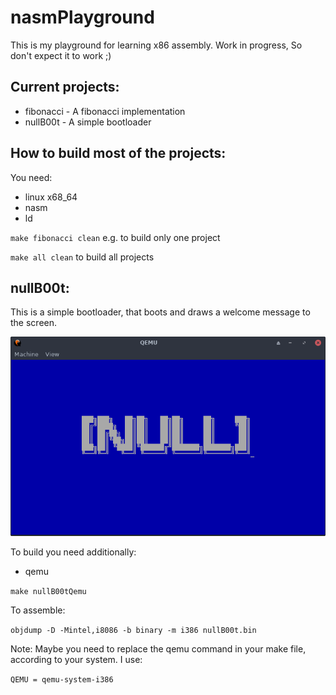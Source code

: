 # nasmPlayground

This is my playground for learning x86 assembly. Work in progress, So don't expect it to work ;)

## Current projects:
* fibonacci - A fibonacci implementation
* nullB00t - A simple bootloader

## How to build most of the projects:
You need:
*  linux x68_64
*  nasm
*  ld 

`make fibonacci clean` e.g. to build only one project

`make all clean` to build all projects

## nullB00t:
This is a simple bootloader, that boots and draws a welcome message to the screen.

![nullb00tScreenshot](assets/nullB00t.png?raw=true)

To build you need additionally:
* qemu

`make nullB00tQemu`

To assemble:

`objdump -D -Mintel,i8086 -b binary -m i386 nullB00t.bin`

Note: Maybe you need to replace the qemu command in your make file, according to your system.
I use:

`QEMU = qemu-system-i386`
